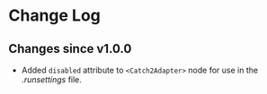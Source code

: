 # Change Log

## Changes since v1.0.0

- Added `disabled` attribute to `<Catch2Adapter>` node for use in the _.runsettings_ file.
